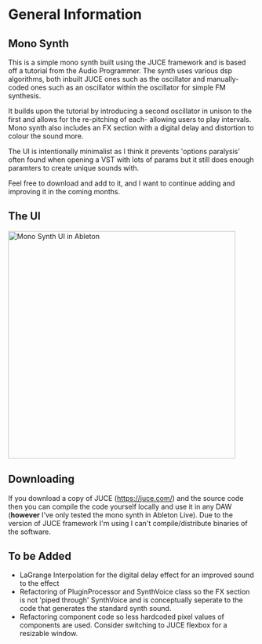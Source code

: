 # General Information 

## Mono Synth 
This is a simple mono synth built using the JUCE framework and is based off a tutorial from the Audio Programmer. The synth uses various dsp algorithms, both inbuilt JUCE ones such as the oscillator and manually-coded ones such as an oscillator within the oscillator for simple FM synthesis. 

It builds upon the tutorial by introducing a second oscillator in unison to the first and allows for the re-pitching of each- allowing users to play intervals. Mono synth also includes an FX section with a digital delay and distortion to colour the sound more. 

The UI is intentionally minimalist as I think it prevents 'options paralysis' often found when opening a VST with lots of params but it still does enough paramters to create unique sounds with. 

Feel free to download and add to it, and I want to continue adding and improving it in the coming months. 

## The UI

<img width="463" alt="Mono Synth UI in Ableton" src="https://user-images.githubusercontent.com/47535585/150203290-1bfdaab8-6ea6-4e4f-aed8-018d6a1ed1ce.png">


## Downloading

If you download a copy of JUCE (https://juce.com/) and the source code then you can compile the code yourself locally and use it in any DAW (**however** I've only tested the mono synth in Ableton Live). Due to the version of JUCE framework I'm using I can't compile/distribute binaries of the software. 

## To be Added 

- LaGrange Interpolation for the digital delay effect for an improved sound to the effect 
- Refactoring of PluginProcessor and SynthVoice class so the FX section is not 'piped through' SynthVoice and is conceptually seperate to the code that generates the standard synth sound.
- Refactoring component code so less hardcoded pixel values of components are used. Consider switching to JUCE flexbox for a resizable window. 


